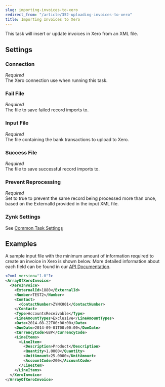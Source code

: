 ```yaml
---
slug: importing-invoices-to-xero
redirect_from: "/article/352-uploading-invoices-to-xero"
title: Importing Invoices to Xero
---
```


This task will insert or update invoices in Xero from an XML file.

## Settings

### Connection 
_Required_  
The Xero connection use when running this task.

### Fail File
_Required_  
The file to save failed record imports to.

### Input File
_Required_  
The file containing the bank transactions to upload to Xero.

### Success File
_Required_  
The file to save successful record imports to.

### Prevent Reprocessing
_Required_  
Set to true to prevent the same record being processed more than once, based on the ExternalId provided in the input XML file.

### Zynk Settings
See [Common Task Settings](common-task-settings)

## Examples

A sample input file with the minimum amount of information required to create an invoice in Xero is shown below. More detailed information about each field can be found in our [API Documentation](xero-invoice-xml).

```xml
<?xml version="1.0"?>
<ArrayOfXeroInvoice>
  <XeroInvoice>
    <ExternalId>1880</ExternalId>
    <Number>TEST2</Number>
    <Contact>
      <ContactNumber>ZYNK001</ContactNumber>
    </Contact>
    <Type>AccountsReceivable</Type>
    <LineAmountTypes>Exclusive</LineAmountTypes>
    <Date>2014-08-22T00:00:00</Date>
    <DueDate>2014-09-01T00:00:00</DueDate>
    <CurrencyCode>GBP</CurrencyCode>
    <LineItems>
      <LineItem>
        <Description>Product</Description>
        <Quantity>1.0000</Quantity>
        <UnitAmount>25.0000</UnitAmount>
        <AccountCode>200</AccountCode>
      </LineItem>
    </LineItems>
  </XeroInvoice>
</ArrayOfXeroInvoice>
```